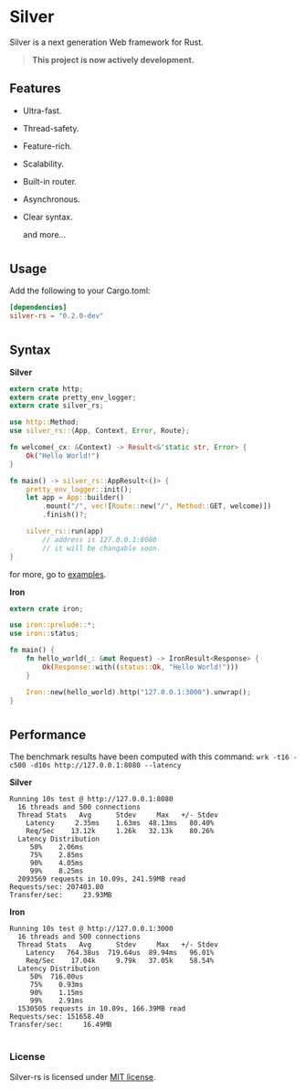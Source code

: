 # Silver

Silver is a next generation Web framework for Rust.

> **This project is now actively development.**

## Features

- Ultra-fast.
- Thread-safety.
- Feature-rich.
- Scalability.
- Built-in router.
- Asynchronous.
- Clear syntax.

    and more...


#
## Usage

Add the following to your Cargo.toml:

```toml
[dependencies]
silver-rs = "0.2.0-dev"
```

#
## Syntax

**Silver**

```rust
extern crate http;
extern crate pretty_env_logger;
extern crate silver_rs;

use http::Method;
use silver_rs::{App, Context, Error, Route};

fn welcome(_cx: &Context) -> Result<&'static str, Error> {
    Ok("Hello World!")
}

fn main() -> silver_rs::AppResult<()> {
    pretty_env_logger::init();
    let app = App::builder()
        .mount("/", vec![Route::new("/", Method::GET, welcome)])
        .finish()?;

    silver_rs::run(app)
        // address is 127.0.0.1:8080
        // it will be changable soon.
}
```
for more, go to [examples](/examples).

**Iron**

```rust
extern crate iron;

use iron::prelude::*;
use iron::status;

fn main() {
    fn hello_world(_: &mut Request) -> IronResult<Response> {
        Ok(Response::with((status::Ok, "Hello World!")))
    }

    Iron::new(hello_world).http("127.0.0.1:3000").unwrap();
}
```

#
## Performance
The benchmark results have been computed with this command: 
```wrk -t16 -c500 -d10s http://127.0.0.1:8080 --latency```

**Silver**

```
Running 10s test @ http://127.0.0.1:8080
  16 threads and 500 connections
  Thread Stats   Avg      Stdev     Max   +/- Stdev
    Latency     2.35ms    1.63ms  48.13ms   80.40%
    Req/Sec    13.12k     1.26k   32.13k    80.26%
  Latency Distribution
     50%    2.06ms
     75%    2.85ms
     90%    4.05ms
     99%    8.25ms
  2093569 requests in 10.09s, 241.59MB read
Requests/sec: 207403.80
Transfer/sec:     23.93MB
```

**Iron**

```
Running 10s test @ http://127.0.0.1:3000
  16 threads and 500 connections
  Thread Stats   Avg      Stdev     Max   +/- Stdev
    Latency   764.38us  719.64us  89.94ms   96.01%
    Req/Sec    17.04k     9.79k   37.05k    58.54%
  Latency Distribution
     50%  716.00us
     75%    0.93ms
     90%    1.15ms
     99%    2.91ms
  1530505 requests in 10.09s, 166.39MB read
Requests/sec: 151658.40
Transfer/sec:     16.49MB
```

#
### License

Silver-rs is licensed under [MIT license](LICENSE-MIT).
